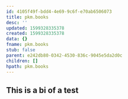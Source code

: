 ```yaml
---
id: 4105f49f-bdd4-4e69-9c6f-e70ab6506073
title: pkm.books
desc: ''
updated: 1599328335378
created: 1599328335378
data: {}
fname: pkm.books
stub: false
parent: e242db80-0342-4530-836c-9045e5da2d0c
children: []
hpath: pkm.books
---
```

## This is a bi of a test
